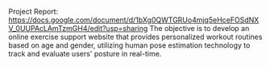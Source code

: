 Project Report: https://docs.google.com/document/d/1bXg0QWTGRUo4mjq5eHceFOSdNXV_0UUPAcLAmTzmGH4/edit?usp=sharing
The objective is to develop an online exercise support website that provides personalized workout routines based on age and gender, utilizing human pose estimation technology to track and evaluate users' posture in real-time.
